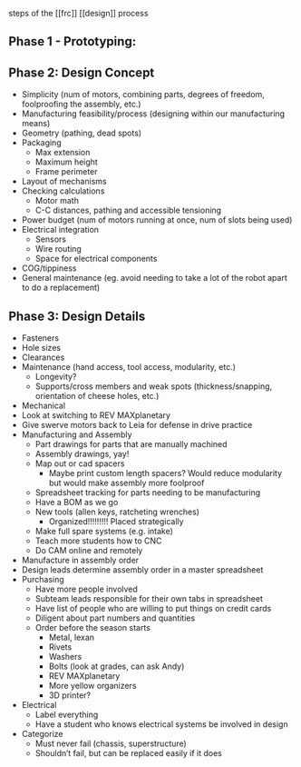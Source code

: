 steps of the [[frc]] [[design]] process


## Phase 1 - Prototyping:


## Phase 2: Design Concept

- Simplicity (num of motors, combining parts, degrees of freedom, foolproofing the assembly, etc.)
- Manufacturing feasibility/process (designing within our manufacturing means)
- Geometry (pathing, dead spots)
- Packaging
	- Max extension
	- Maximum height
	- Frame perimeter
- Layout of mechanisms
- Checking calculations
	- Motor math
	- C-C distances, pathing and accessible tensioning
- Power budget (num of motors running at once, num of slots being used)
- Electrical integration
	- Sensors
	- Wire routing
	- Space for electrical components
- COG/tippiness
- General maintenance (eg. avoid needing to take a lot of the robot apart to do a replacement)
## Phase 3: Design Details
- Fasteners
- Hole sizes
- Clearances
- Maintenance (hand access, tool access, modularity, etc.)
	- Longevity?
	- Supports/cross members and weak spots (thickness/snapping, orientation of cheese holes, etc.)
- Mechanical
- Look at switching to REV MAXplanetary
- Give swerve motors back to Leia for defense in drive practice
- Manufacturing and Assembly
	- Part drawings for parts that are manually machined
	- Assembly drawings, yay!
	- Map out or cad spacers
		- Maybe print custom length spacers?  Would reduce modularity but would make assembly more foolproof
	- Spreadsheet tracking for parts needing to be manufacturing
	- Have a BOM as we go
	- New tools (allen keys, ratcheting wrenches)
		- Organized!!!!!!!!! Placed strategically
	- Make full spare systems (e.g. intake)
	- Teach more students how to CNC
	- Do CAM online and remotely
- Manufacture in assembly order
- Design leads determine assembly order in a master spreadsheet
- Purchasing
	- Have more people involved
	- Subteam leads responsible for their own tabs in spreadsheet
	- Have list of people who are willing to put things on credit cards
	- Diligent about part numbers and quantities
	- Order before the season starts
		- Metal, lexan
		- Rivets
		- Washers
		- Bolts (look at grades, can ask Andy)
		- REV MAXplanetary
		- More yellow organizers
		- 3D printer?
- Electrical
	- Label everything
	- Have a student who knows electrical systems be involved in design
- Categorize
	- Must never fail (chassis, superstructure)
	- Shouldn’t fail, but can be replaced easily if it does